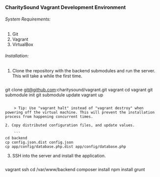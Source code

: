 ### CharitySound Vagrant Development Environment

###### System Requirements:

1. Git
2. Vagrant
3. VirtualBox

###### Installation:

1. Clone the repository with the backend submodules and run the server. This will take a while the first time.

	```
git clone git@github.com:charitysound/vagrant.git vagrant
cd vagrant
git submodule init
git submodule update
vagrant up
```

	> Tip: Use "vagrant halt" instead of "vagrant destroy" when powering off the virtual machine. This will prevent the installation process from happening concurrent times.

2. Copy distributed configuration files, and update values.

	```
cd backend
cp config.json.dist config.json
cp app/config/database.php.dist app/config/database.php
```

3. SSH into the server and install the application.

	```
vagrant ssh
cd /var/www/backend
composer install
npm install
grunt
```
